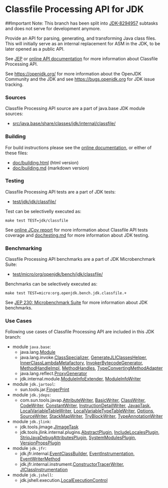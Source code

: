 # Classfile Processing API for JDK

##Important Note: This branch has been split into [JDK-8294957](https://bugs.openjdk.org/browse/JDK-8294957) subtasks and does not serve for development anymore.

Provide an API for parsing, generating, and transforming Java class files. This will initially serve as an internal replacement for ASM in the JDK, to be later opened as a public API.

See [JEP](https://bugs.openjdk.java.net/browse/JDK-8280389)
or [online API documentation](https://htmlpreview.github.io/?https://raw.githubusercontent.com/openjdk/jdk-sandbox/classfile-api-javadoc-branch/doc/classfile-api/javadoc/java.base/jdk/internal/classfile/package-summary.html)
for more information about Classfile Processing API.

See <https://openjdk.org/> for more information about the OpenJDK
Community and the JDK and see <https://bugs.openjdk.org> for JDK issue
tracking.

### Sources

Classfile Processing API source are a part of java.base JDK module sources:

- [src/java.base/share/classes/jdk/internal/classfile/](src/java.base/share/classes/jdk/internal/classfile/)

### Building

For build instructions please see the
[online documentation](https://openjdk.org/groups/build/doc/building.html),
or either of these files:

- [doc/building.html](doc/building.html) (html version)
- [doc/building.md](doc/building.md) (markdown version)

### Testing

Classfile Processing API tests are a part of JDK tests:

- [test/jdk/jdk/classfile/](test/jdk/jdk/classfile/)

Test can be selectivelly executed as:

    make test TEST=jdk/classfile

See [online JCov report](https://htmlpreview.github.io/?https://raw.githubusercontent.com/openjdk/jdk-sandbox/classfile-api-javadoc-branch/jcov-report/jdk/classfile/package-summary.html) for more information about Classfile API tests coverage
and [doc/testing.md](doc/testing.md) for more information about JDK testing.

### Benchmarking

Classfile Processing API benchmarks are a part of JDK Microbenchmark Suite:

- [test/micro/org/openjdk/bench/jdk/classfile/](test/micro/org/openjdk/bench/jdk/classfile/)

Benchmarks can be selectively executed as:

    make test TEST=micro:org.openjdk.bench.jdk.classfile.+

See [JEP 230: Microbenchmark Suite](https://bugs.openjdk.java.net/browse/JDK-8050952) for more information about JDK benchmarks.

### Use Cases

Following use cases of Classfile Processing API are included in this JDK branch:

- module `java.base`:
    - java.lang.[Module](src/java.base/share/classes/java/lang/Module.java)
    - java.lang.invoke.[ClassSpecializer](src/java.base/share/classes/java/lang/invoke/ClassSpecializer.java),
    [GenerateJLIClassesHelper](src/java.base/share/classes/java/lang/invoke/GenerateJLIClassesHelper.java),
    [InnerClassLambdaMetafactory](src/java.base/share/classes/java/lang/invoke/InnerClassLambdaMetafactory.java),
    [InvokerBytecodeGenerator](src/java.base/share/classes/java/lang/invoke/InvokerBytecodeGenerator.java),
    [MethodHandleImpl](src/java.base/share/classes/java/lang/invoke/MethodHandleImpl.java),
    [MethodHandles](src/java.base/share/classes/java/lang/invoke/MethodHandles.java),
    [TypeConvertingMethodAdapter](src/java.base/share/classes/java/lang/invoke/TypeConvertingMethodAdapter.java)
    - java.lang.reflect.[ProxyGenerator](src/java.base/share/classes/java/lang/reflect/ProxyGenerator.java)
    - jdk.internal.module.[ModuleInfoExtender](src/java.base/share/classes/jdk/internal/module/ModuleInfoExtender.java),
    [ModuleInfoWriter](src/java.base/share/classes/jdk/internal/module/ModuleInfoWriter.java)
- module `jdk.jartool`:
    - sun.tools.jar.[FingerPrint](src/jdk.jartool/share/classes/sun/tools/jar/FingerPrint.java)
- module `jdk.jdeps`:
    - com.sun.tools.javap.[AttributeWriter](src/jdk.jdeps/share/classes/com/sun/tools/javap/AttributeWriter.java),
    [BasicWriter](src/jdk.jdeps/share/classes/com/sun/tools/javap/BasicWriter.java),
    [ClassWriter](src/jdk.jdeps/share/classes/com/sun/tools/javap/ClassWriter.java),
    [CodeWriter](src/jdk.jdeps/share/classes/com/sun/tools/javap/CodeWriter.java),
    [ConstantWriter](src/jdk.jdeps/share/classes/com/sun/tools/javap/ConstantWriter.java),
    [InstructionDetailWriter](src/jdk.jdeps/share/classes/com/sun/tools/javap/InstructionDetailWriter.java),
    [JavapTask](src/jdk.jdeps/share/classes/com/sun/tools/javap/JavapTask.java),
    [LocalVariableTableWriter](src/jdk.jdeps/share/classes/com/sun/tools/javap/LocalVariableTableWriter.java),
    [LocalVariableTypeTableWriter](src/jdk.jdeps/share/classes/com/sun/tools/javap/LocalVariableTypeTableWriter.java),
    [Options](src/jdk.jdeps/share/classes/com/sun/tools/javap/Options.java),
    [SourceWriter](src/jdk.jdeps/share/classes/com/sun/tools/javap/SourceWriter.java),
    [StackMapWriter](src/jdk.jdeps/share/classes/com/sun/tools/javap/StackMapWriter.java),
    [TryBlockWriter](src/jdk.jdeps/share/classes/com/sun/tools/javap/TryBlockWriter.java),
    [TypeAnnotationWriter](src/jdk.jdeps/share/classes/com/sun/tools/javap/TypeAnnotationWriter.java)
- module `jdk.jlink`:
    - jdk.tools.jimage.[JImageTask](src/jdk.jlink/share/classes/jdk/tools/jimage/JImageTask.java)
    - jdk.tools.jlink.internal.plugins.[AbstractPlugin](src/jdk.jlink/share/classes/jdk/tools/jlink/internal/plugins/AbstractPlugin.java),
    [IncludeLocalesPlugin](src/jdk.jlink/share/classes/jdk/tools/jlink/internal/plugins/IncludeLocalesPlugin.java),
    [StripJavaDebugAttributesPlugin](src/jdk.jlink/share/classes/jdk/tools/jlink/internal/plugins/StripJavaDebugAttributesPlugin.java),
    [SystemModulesPlugin](src/jdk.jlink/share/classes/jdk/tools/jlink/internal/plugins/SystemModulesPlugin.java),
    [VersionPropsPlugin](src/jdk.jlink/share/classes/jdk/tools/jlink/internal/plugins/VersionPropsPlugin.java)
- module `jdk.jfr`:
    - jdk.jfr.internal.[EventClassBuilder](src/jdk.jfr/share/classes/jdk/jfr/internal/EventClassBuilder.java),
    [EventInstrumentation](src/jdk.jfr/share/classes/jdk/jfr/internal/EventInstrumentation.java),
    [EventWriterMethod](src/jdk.jfr/share/classes/jdk/jfr/internal/EventWriterMethod.java)
    - jdk.jfr.internal.instrument.[ConstructorTracerWriter](src/jdk.jfr/share/classes/jdk/jfr/internal/instrument/ConstructorTracerWriter.java),
    [JIClassInstrumentation](src/jdk.jfr/share/classes/jdk/jfr/internal/instrument/JIClassInstrumentation.java)
- module `jdk.jshell`:
    - jdk.jshell.execution.[LocalExecutionControl](src/jdk.jshell/share/classes/jdk/jshell/execution/LocalExecutionControl.java)
